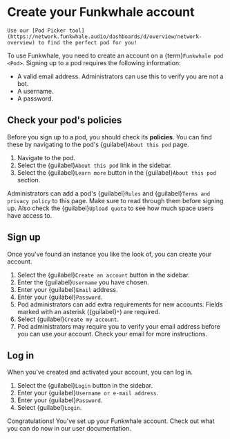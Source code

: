 # Create your Funkwhale account

```{tip}
Use our [Pod Picker tool](https://network.funkwhale.audio/dashboards/d/overview/network-overview) to find the perfect pod for you!
```

To use Funkwhale, you need to create an account on a {term}`Funkwhale pod <Pod>`. Signing up to a pod requires the following information:

- A valid email address. Administrators can use this to verify you are not a bot.
- A username.
- A password.

## Check your pod's policies

Before you sign up to a pod, you should check its __policies__. You can find these by navigating to the pod's {guilabel}`About this pod` page.

1. Navigate to the pod.
2. Select the {guilabel}`About this pod` link in the sidebar.
3. Select the {guilabel}`Learn more` button in the {guilabel}`About this pod` section.

Administrators can add a pod's {guilabel}`Rules` and {guilabel}`Terms and privacy policy` to this page. Make sure to read through them before signing up. Also check the {guilabel}`Upload quota` to see how much space users have access to.

## Sign up

Once you've found an instance you like the look of, you can create your account.

1. Select the {guilabel}`Create an account` button in the sidebar.
2. Enter the {guilabel}`Username` you have chosen.
3. Enter your {guilabel}`Email` address.
4. Enter your {guilabel}`Password`.
5. Pod administrators can add extra requirements for new accounts. Fields marked with an asterisk ({guilabel}`*`) are required.
6. Select {guilabel}`Create my account`.
7. Pod administrators may require you to verify your email address before you can use your account. Check your email for more instructions.

## Log in

When you've created and activated your account, you can log in.

1. Select the {guilabel}`Login` button in the sidebar.
2. Enter your {guilabel}`Username or e-mail address`.
3. Enter your {guilabel}`Password`.
4. Select {guilabel}`Login`.

Congratulations! You've set up your Funkwhale account. Check out what you can do now in our user documentation.
